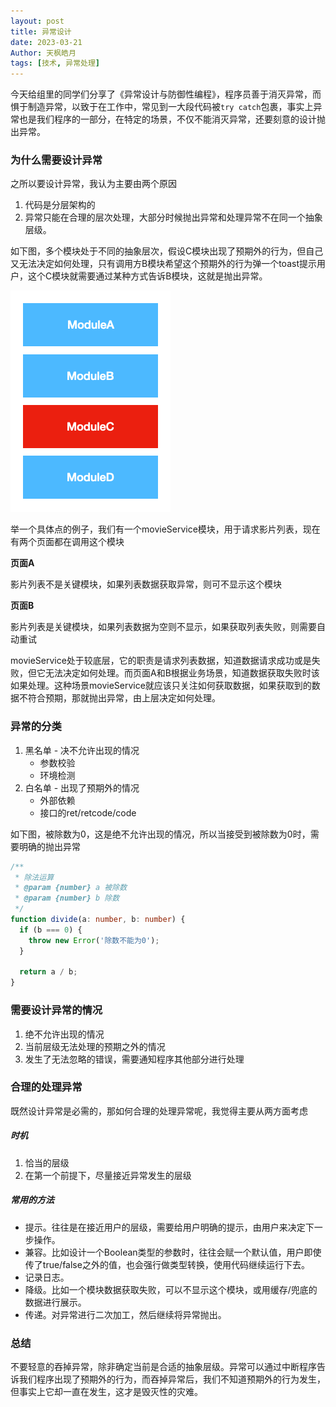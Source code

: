 ```yaml
---
layout: post
title: 异常设计
date: 2023-03-21
Author: 天枫皓月 
tags: [技术, 异常处理]
---
```


今天给组里的同学们分享了《异常设计与防御性编程》，程序员善于消灭异常，而惧于制造异常，以致于在工作中，常见到一大段代码被`try catch`包裹，事实上异常也是我们程序的一部分，在特定的场景，不仅不能消灭异常，还要刻意的设计抛出异常。

### 为什么需要设计异常

之所以要设计异常，我认为主要由两个原因
1. 代码是分层架构的
2. 异常只能在合理的层次处理，大部分时候抛出异常和处理异常不在同一个抽象层级。

如下图，多个模块处于不同的抽象层次，假设C模块出现了预期外的行为，但自己又无法决定如何处理，只有调用方B模块希望这个预期外的行为弹一个toast提示用户，这个C模块就需要通过某种方式告诉B模块，这就是抛出异常。

![模块](/assets/imgs/module.png)

举一个具体点的例子，我们有一个movieService模块，用于请求影片列表，现在有两个页面都在调用这个模块

**页面A**

影片列表不是关键模块，如果列表数据获取异常，则可不显示这个模块

**页面B**

影片列表是关键模块，如果列表数据为空则不显示，如果获取列表失败，则需要自动重试

movieService处于较底层，它的职责是请求列表数据，知道数据请求成功或是失败，但它无法决定如何处理。而页面A和B根据业务场景，知道数据获取失败时该如果处理。这种场景movieService就应该只关注如何获取数据，如果获取到的数据不符合预期，那就抛出异常，由上层决定如何处理。

### 异常的分类

1. 黑名单 - 决不允许出现的情况
    - 参数校验
    - 环境检测
2. 白名单 - 出现了预期外的情况
    - 外部依赖
    - 接口的ret/retcode/code

如下图，被除数为0，这是绝不允许出现的情况，所以当接受到被除数为0时，需要明确的抛出异常

```typescript
/**
 * 除法运算
 * @param {number} a 被除数
 * @param {number} b 除数
 */
function divide(a: number, b: number) {
  if (b === 0) {
    throw new Error('除数不能为0');
  }

  return a / b;
}
```

### 需要设计异常的情况

1. 绝不允许出现的情况
2. 当前层级无法处理的预期之外的情况
3. 发生了无法忽略的错误，需要通知程序其他部分进行处理

### 合理的处理异常

既然设计异常是必需的，那如何合理的处理异常呢，我觉得主要从两方面考虑

##### 时机

1. 恰当的层级
2. 在第一个前提下，尽量接近异常发生的层级

##### 常用的方法

- 提示。往往是在接近用户的层级，需要给用户明确的提示，由用户来决定下一步操作。
- 兼容。比如设计一个Boolean类型的参数时，往往会赋一个默认值，用户即使传了true/false之外的值，也会强行做类型转换，使用代码继续运行下去。
- 记录日志。
- 降级。比如一个模块数据获取失败，可以不显示这个模块，或用缓存/兜底的数据进行展示。
- 传递。对异常进行二次加工，然后继续将异常抛出。

### 总结

不要轻意的吞掉异常，除非确定当前是合适的抽象层级。异常可以通过中断程序告诉我们程序出现了预期外的行为，而吞掉异常后，我们不知道预期外的行为发生，但事实上它却一直在发生，这才是毁灭性的灾难。